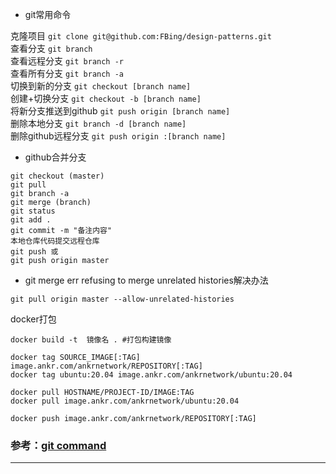 * git常用命令

克隆项目
`git clone git@github.com:FBing/design-patterns.git` <br>
查看分支
`git branch` <br>
查看远程分支
`git branch -r `<br>
查看所有分支
`git branch -a` <br>
切换到新的分支
`git checkout [branch name] `<br>
创建+切换分支
`git checkout -b [branch name]` <br>
将新分支推送到github
`git push origin [branch name] `<br>
删除本地分支
`git branch -d [branch name]` <br>
删除github远程分支
`git push origin :[branch name]` <br>

* github合并分支
```flow
git checkout (master) 
git pull
git branch -a
git merge (branch)
git status
git add . 
git commit -m "备注内容"
本地仓库代码提交远程仓库
git push 或
git push origin master
```
* git merge err refusing to merge unrelated histories解决办法

`git pull origin master --allow-unrelated-histories`

docker打包
```
docker build -t  镜像名 . #打包构建镜像

docker tag SOURCE_IMAGE[:TAG] image.ankr.com/ankrnetwork/REPOSITORY[:TAG]
docker tag ubuntu:20.04 image.ankr.com/ankrnetwork/ubuntu:20.04

docker pull HOSTNAME/PROJECT-ID/IMAGE:TAG
docker pull image.ankr.com/ankrnetwork/ubuntu:20.04

docker push image.ankr.com/ankrnetwork/REPOSITORY[:TAG]
```
### 参考：[git command](https://m.geekku.com/spec/github/1422.html )  
---





